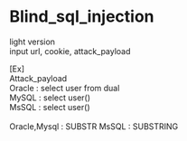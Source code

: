 # Blind_sql_injection
light version <br>
input url, cookie, attack_payload <br>

[Ex]<br>
Attack_payload <br>
Oracle : select user from dual <br>
MySQL : select user()<br>
MsSQL : select user()
<br>
<br>
Oracle,Mysql : SUBSTR
MsSQL : SUBSTRING

